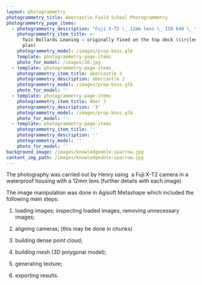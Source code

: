 ```yaml
---
layout: photogrammetry
photogrammetry_title: Abercastle Field School Photogrammetry
photogrammetry_page_items:
  - photogrammetry_description: "Fuji X-T2 \_ 12mm lens \_ ISO 640 \_ \_ f/2.8 \_ \_ \_ 1/250th of a second\n\nStarted taking pictures at 12.58\_ \_ 250 photographs in 6 minutes\n\nSaved as RAW total 11.6 GB -\_ as JPG total 1.72 GB \n"
    photogrammetry_item_title: >-
      Twin Bollards Leaning – originally fixed on the top deck (circled blue on
      plan)
    photogrammetry_model: /images/prop-boss.glb
    template: photogrammetry-page-items
    photo_for_model: /images/10.jpg
  - template: photogrammetry-page-items
    photogrammetry_item_title: abercastle 2
    photogrammetry_description: abercastle 2
    photogrammetry_model: /images/prop-boss.glb
    photo_for_model: ''
  - template: photogrammetry-page-items
    photogrammetry_item_title: Aber 3
    photogrammetry_description: '3'
    photogrammetry_model: /images/prop-boss.glb
    photo_for_model: ''
  - template: photogrammetry-page-items
    photogrammetry_item_title: ''
    photogrammetry_description: ''
    photogrammetry_model: ''
    photo_for_model: ''
background_image: /images/knowledgeable-sparrow.jpg
content_img_path: /images/knowledgeable-sparrow.jpg
---
```

The photography was carried out by Henry using  a Fuji X-T2 camera in a waterproof housing with a 12mm lens (further details with each image)

The image manipulation was done in Agisoft Metashape which included the following main steps:

1.  loading images; inspecting loaded images, removing unnecessary images; 

2.  aligning cameras; (this may be done in chunks)

3.  building dense point cloud;

4.  building mesh (3D polygonal model);

5.  generating texture;

6.  exporting results.

